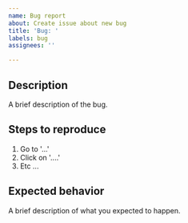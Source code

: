 ```yaml
---
name: Bug report
about: Create issue about new bug
title: 'Bug: '
labels: bug
assignees: ''

---
```


## Description
A brief description of the bug.

## Steps to reproduce
1. Go to '...'
2. Click on '....'
3. Etc ...

## Expected behavior
A brief description of what you expected to happen.